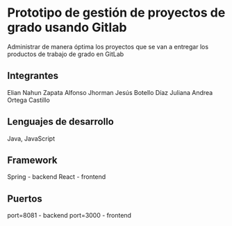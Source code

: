 # Prototipo de gestión de proyectos de grado usando Gitlab
Administrar de manera óptima los proyectos que se van a entregar los productos de trabajo de grado en GitLab

## Integrantes 
Elian Nahun Zapata Alfonso
Jhorman Jesús Botello Díaz
Juliana Andrea Ortega Castillo

## Lenguajes de desarrollo
Java, JavaScript

## Framework
Spring - backend
React - frontend

## Puertos
port=8081 - backend
port=3000 - frontend